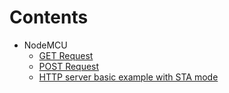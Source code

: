 

# Contents 

* NodeMCU
    * [GET Request](/nodemcu/get_request.ino)
    * [POST Request](/nodemcu/get_request.ino)
    * [HTTP server basic example with STA mode](/nodemcu/get_request.ino)